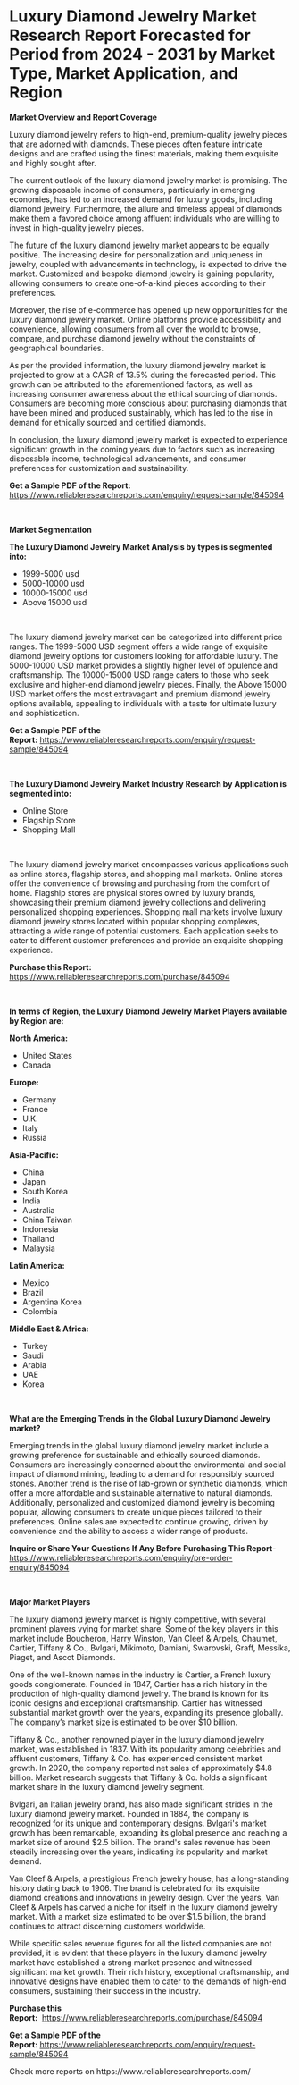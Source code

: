 <p><h1>Luxury Diamond Jewelry Market Research Report Forecasted for Period from 2024 -  2031 by Market Type, Market Application, and Region</h1></p><p><strong>Market Overview and Report Coverage</strong></p>
<p><p>Luxury diamond jewelry refers to high-end, premium-quality jewelry pieces that are adorned with diamonds. These pieces often feature intricate designs and are crafted using the finest materials, making them exquisite and highly sought after.</p><p>The current outlook of the luxury diamond jewelry market is promising. The growing disposable income of consumers, particularly in emerging economies, has led to an increased demand for luxury goods, including diamond jewelry. Furthermore, the allure and timeless appeal of diamonds make them a favored choice among affluent individuals who are willing to invest in high-quality jewelry pieces.</p><p>The future of the luxury diamond jewelry market appears to be equally positive. The increasing desire for personalization and uniqueness in jewelry, coupled with advancements in technology, is expected to drive the market. Customized and bespoke diamond jewelry is gaining popularity, allowing consumers to create one-of-a-kind pieces according to their preferences.</p><p>Moreover, the rise of e-commerce has opened up new opportunities for the luxury diamond jewelry market. Online platforms provide accessibility and convenience, allowing consumers from all over the world to browse, compare, and purchase diamond jewelry without the constraints of geographical boundaries.</p><p>As per the provided information, the luxury diamond jewelry market is projected to grow at a CAGR of 13.5% during the forecasted period. This growth can be attributed to the aforementioned factors, as well as increasing consumer awareness about the ethical sourcing of diamonds. Consumers are becoming more conscious about purchasing diamonds that have been mined and produced sustainably, which has led to the rise in demand for ethically sourced and certified diamonds.</p><p>In conclusion, the luxury diamond jewelry market is expected to experience significant growth in the coming years due to factors such as increasing disposable income, technological advancements, and consumer preferences for customization and sustainability.</p></p>
<p><strong>Get a Sample PDF of the Report:</strong> <a href="https://www.reliableresearchreports.com/enquiry/request-sample/845094">https://www.reliableresearchreports.com/enquiry/request-sample/845094</a></p>
<p>&nbsp;</p>
<p><strong>Market Segmentation</strong></p>
<p><strong>The Luxury Diamond Jewelry Market Analysis by types is segmented into:</strong></p>
<p><ul><li>1999-5000 usd</li><li>5000-10000 usd</li><li>10000-15000 usd</li><li>Above 15000 usd</li></ul></p>
<p>&nbsp;</p>
<p><p>The luxury diamond jewelry market can be categorized into different price ranges. The 1999-5000 USD segment offers a wide range of exquisite diamond jewelry options for customers looking for affordable luxury. The 5000-10000 USD market provides a slightly higher level of opulence and craftsmanship. The 10000-15000 USD range caters to those who seek exclusive and higher-end diamond jewelry pieces. Finally, the Above 15000 USD market offers the most extravagant and premium diamond jewelry options available, appealing to individuals with a taste for ultimate luxury and sophistication.</p></p>
<p><strong>Get a Sample PDF of the Report:</strong>&nbsp;<a href="https://www.reliableresearchreports.com/enquiry/request-sample/845094">https://www.reliableresearchreports.com/enquiry/request-sample/845094</a></p>
<p>&nbsp;</p>
<p><strong>The Luxury Diamond Jewelry Market Industry Research by Application is segmented into:</strong></p>
<p><ul><li>Online Store</li><li>Flagship Store</li><li>Shopping Mall</li></ul></p>
<p>&nbsp;</p>
<p><p>The luxury diamond jewelry market encompasses various applications such as online stores, flagship stores, and shopping mall markets. Online stores offer the convenience of browsing and purchasing from the comfort of home. Flagship stores are physical stores owned by luxury brands, showcasing their premium diamond jewelry collections and delivering personalized shopping experiences. Shopping mall markets involve luxury diamond jewelry stores located within popular shopping complexes, attracting a wide range of potential customers. Each application seeks to cater to different customer preferences and provide an exquisite shopping experience.</p></p>
<p><strong>Purchase this Report:</strong>&nbsp; <a href="https://www.reliableresearchreports.com/purchase/845094">https://www.reliableresearchreports.com/purchase/845094</a></p>
<p>&nbsp;</p>
<p><strong>In terms of Region, the Luxury Diamond Jewelry Market Players available by Region are:</strong></p>
<p>
    <p> <strong> North America: </strong>
        <ul>
            <li>United States</li>
            <li>Canada</li>
        </ul>
        </p> 
    <p> <strong> Europe: </strong>
        <ul>
            <li>Germany</li>
            <li>France</li>
            <li>U.K.</li>
            <li>Italy</li>
            <li>Russia</li>
        </ul>
        </p> 
    <p> <strong> Asia-Pacific: </strong>
        <ul>
            <li>China</li>
            <li>Japan</li>
            <li>South Korea</li>
            <li>India</li>
            <li>Australia</li>
            <li>China Taiwan</li>
            <li>Indonesia</li>
            <li>Thailand</li>
            <li>Malaysia</li>
        </ul>
        </p> 
    <p> <strong> Latin America: </strong>
        <ul>
            <li>Mexico</li>
            <li>Brazil</li>
            <li>Argentina Korea</li>
            <li>Colombia</li>
        </ul>
        </p> 
    <p> <strong> Middle East & Africa: </strong>
        <ul>
            <li>Turkey</li>
            <li>Saudi</li>
            <li>Arabia</li>
            <li>UAE</li>
            <li>Korea</li>
        </ul>
    </p>
    </p>
<p>&nbsp;</p>
<p><strong>What are the Emerging Trends in the Global Luxury Diamond Jewelry market?</strong></p>
<p><p>Emerging trends in the global luxury diamond jewelry market include a growing preference for sustainable and ethically sourced diamonds. Consumers are increasingly concerned about the environmental and social impact of diamond mining, leading to a demand for responsibly sourced stones. Another trend is the rise of lab-grown or synthetic diamonds, which offer a more affordable and sustainable alternative to natural diamonds. Additionally, personalized and customized diamond jewelry is becoming popular, allowing consumers to create unique pieces tailored to their preferences. Online sales are expected to continue growing, driven by convenience and the ability to access a wider range of products.</p></p>
<p><strong>Inquire or Share Your Questions If Any Before Purchasing This Report</strong>- <a href="https://www.reliableresearchreports.com/enquiry/pre-order-enquiry/845094">https://www.reliableresearchreports.com/enquiry/pre-order-enquiry/845094</a></p>
<p>&nbsp;</p>
<p><strong>Major Market Players</strong></p>
<p><p>The luxury diamond jewelry market is highly competitive, with several prominent players vying for market share. Some of the key players in this market include Boucheron, Harry Winston, Van Cleef & Arpels, Chaumet, Cartier, Tiffany & Co., Bvlgari, Mikimoto, Damiani, Swarovski, Graff, Messika, Piaget, and Ascot Diamonds.</p><p>One of the well-known names in the industry is Cartier, a French luxury goods conglomerate. Founded in 1847, Cartier has a rich history in the production of high-quality diamond jewelry. The brand is known for its iconic designs and exceptional craftsmanship. Cartier has witnessed substantial market growth over the years, expanding its presence globally. The company’s market size is estimated to be over $10 billion.</p><p>Tiffany & Co., another renowned player in the luxury diamond jewelry market, was established in 1837. With its popularity among celebrities and affluent customers, Tiffany & Co. has experienced consistent market growth. In 2020, the company reported net sales of approximately $4.8 billion. Market research suggests that Tiffany & Co. holds a significant market share in the luxury diamond jewelry segment.</p><p>Bvlgari, an Italian jewelry brand, has also made significant strides in the luxury diamond jewelry market. Founded in 1884, the company is recognized for its unique and contemporary designs. Bvlgari's market growth has been remarkable, expanding its global presence and reaching a market size of around $2.5 billion. The brand's sales revenue has been steadily increasing over the years, indicating its popularity and market demand.</p><p>Van Cleef & Arpels, a prestigious French jewelry house, has a long-standing history dating back to 1906. The brand is celebrated for its exquisite diamond creations and innovations in jewelry design. Over the years, Van Cleef & Arpels has carved a niche for itself in the luxury diamond jewelry market. With a market size estimated to be over $1.5 billion, the brand continues to attract discerning customers worldwide.</p><p>While specific sales revenue figures for all the listed companies are not provided, it is evident that these players in the luxury diamond jewelry market have established a strong market presence and witnessed significant market growth. Their rich history, exceptional craftsmanship, and innovative designs have enabled them to cater to the demands of high-end consumers, sustaining their success in the industry.</p></p>
<p><strong>Purchase this Report:</strong>&nbsp;&nbsp;<a href="https://www.reliableresearchreports.com/purchase/845094">https://www.reliableresearchreports.com/purchase/845094</a></p>
<p></p>
<p><strong>Get a Sample PDF of the Report:</strong>&nbsp;<a href="https://www.reliableresearchreports.com/enquiry/request-sample/845094">https://www.reliableresearchreports.com/enquiry/request-sample/845094</a></p>
<p>Check more reports on https://www.reliableresearchreports.com/</p>